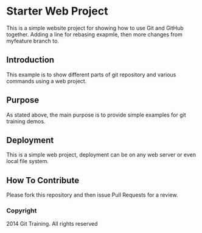 # Starter Web Project

This is a simple website project for showing how to use Git and GitHub together. Adding a line for rebasing exapmle, then more changes from myfeature branch to.

## Introduction

This example is to show different parts of git repository and various commands using a web project.

## Purpose

As stated above, the main purpose is to provide simple examples for git training demos.

## Deployment

This is a simple web project, deployment can be on any web server or even local file system.

## How To Contribute

Please fork this repository and then issue Pull Requests for a review.

### Copyright

2014 Git Training. All rights reserved